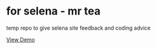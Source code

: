 # for selena - mr tea
temp repo to give selena site feedback and coding advice

[View Demo](https://johndoenma.github.io/forselena-mrtea/)